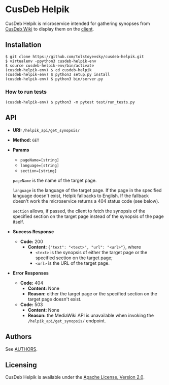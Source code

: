 # CusDeb Helpik

CusDeb Helpik is microservice intended for gathering synopses from [CusDeb Wiki](http://wiki.cusdeb.com) to display them on the [client](https://github.com/tolstoyevsky/cusdeb-web-client).

## Installation

```
$ git clone https://github.com/tolstoyevsky/cusdeb-helpik.git
$ virtualenv -ppython3 cusdeb-helpik-env
$ source cusdeb-helpik-env/bin/activate
(cusdeb-helpik-env) $ cd cusdeb-helpik
(cusdeb-helpik-env) $ python3 setup.py install
(cusdeb-helpik-env) $ python3 bin/server.py
```

### How to run tests

```
(cusdeb-helpik-env) $ python3 -m pytest test/run_tests.py
```

## API

* **URI:** `/helpik_api/get_synopsis/`
* **Method:** `GET`
* **Params**
  * `pageName=[string]`
  * `language=[string]`
  * `section=[string]`

  `pageName` is the name of the target page.

  `language` is the language of the target page. If the page in the specified language doesn't exist, Helpik fallbacks to English. If the fallback doesn't work the microservice returns a 404 status code (see below).

  `section` allows, if passed, the client to fetch the synopsis of the specified section on the target page instead of the synopsis of the page itself.
* **Success Response**
  * **Code:** 200
    * **Content:** `{"text": "<text>", "url": "<url>"}`, where
      * `<text>` is the synopsis of either the target page or the specified section on the target page;
      * `<url>` is the URL of the target page.
* **Error Responses**
  * **Code:** 404
    * **Content:** None
    * **Reason:** either the target page or the specified section on the target page doesn't exist.
  * **Code:** 503
    * **Content:** None
    * **Reason:** the MediaWiki API is unavailable when invoking the `/helpik_api/get_synopsis/` endpoint.

## Authors

See [AUTHORS](AUTHORS.md).

## Licensing

CusDeb Helpik is available under the [Apache License, Version 2.0](LICENSE).

